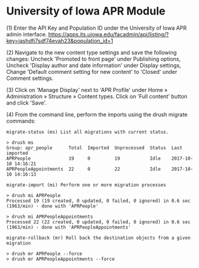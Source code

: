 # University of Iowa APR Module

(1) Enter the API Key and Population ID under the University of Iowa APR admin interface.
    https://apps.its.uiowa.edu/facadmin/api/listing/?key=iashdfi7sdf74evah23&population_id=1

(2) Navigate to the new content type settings and save the following changes:
    Uncheck 'Promoted to front page' under Publishing options,
    Uncheck 'Display author and date information' under Display settings,
    Change 'Default comment setting for new content' to 'Closed' under Comment settings.

(3) Click on 'Manage Display' next to 'APR Profile' under Home » Administration » Structure » Content types.
    Click on 'Full content' button and click 'Save'.

(4) From the command line, perform the imports using the drush migrate commands:

    migrate-status (ms) List all migrations with current status.

    > drush ms
    Group: apr_people      Total  Imported  Unprocessed  Status  Last imported
    APRPeople              19     0         19           Idle    2017-10-10 14:16:21
    APRPeopleAppointments  22     0         22           Idle    2017-10-10 14:16:13

    migrate-import (mi) Perform one or more migration processes

    > drush mi APRPeople
    Processed 19 (19 created, 0 updated, 0 failed, 0 ignored) in 0.6 sec (1963/min) - done with 'APRPeople'

    > drush mi APRPeopleAppointments
    Processed 22 (22 created, 0 updated, 0 failed, 0 ignored) in 0.6 sec (1963/min) - done with 'APRPeopleAppointments'

    migrate-rollback (mr) Roll back the destination objects from a given migration

    > drush mr APRPeople --force
    > drush mr APRPeopleAppointments --force
